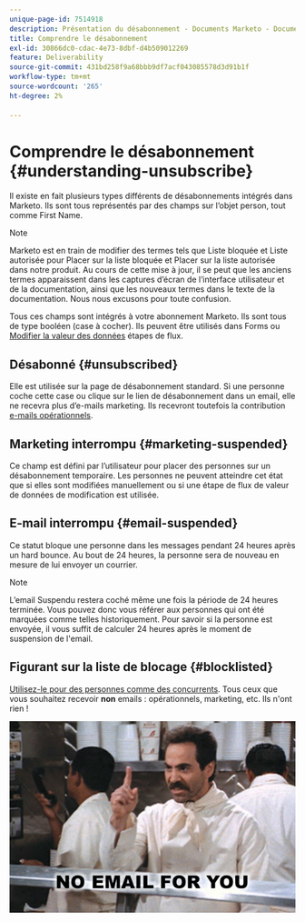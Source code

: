 ```yaml
---
unique-page-id: 7514918
description: Présentation du désabonnement - Documents Marketo - Documentation du produit
title: Comprendre le désabonnement
exl-id: 30866dc0-cdac-4e73-8dbf-d4b509012269
feature: Deliverability
source-git-commit: 431bd258f9a68bbb9df7acf043085578d3d91b1f
workflow-type: tm+mt
source-wordcount: '265'
ht-degree: 2%

---
```


# Comprendre le désabonnement {#understanding-unsubscribe}

Il existe en fait plusieurs types différents de désabonnements intégrés dans Marketo. Ils sont tous représentés par des champs sur l’objet person, tout comme First Name.

>[!NOTE]
>
>Marketo est en train de modifier des termes tels que Liste bloquée et Liste autorisée pour Placer sur la liste bloquée et Placer sur la liste autorisée dans notre produit. Au cours de cette mise à jour, il se peut que les anciens termes apparaissent dans les captures d’écran de l’interface utilisateur et de la documentation, ainsi que les nouveaux termes dans le texte de la documentation. Nous nous excusons pour toute confusion.

Tous ces champs sont intégrés à votre abonnement Marketo. Ils sont tous de type booléen (case à cocher). Ils peuvent être utilisés dans Forms ou [Modifier la valeur des données](/help/marketo/product-docs/core-marketo-concepts/smart-campaigns/flow-actions/change-data-value.md) étapes de flux.

## Désabonné {#unsubscribed}

Elle est utilisée sur la page de désabonnement standard. Si une personne coche cette case ou clique sur le lien de désabonnement dans un email, elle ne recevra plus d’e-mails marketing. Ils recevront toutefois la contribution [e-mails opérationnels](/help/marketo/product-docs/email-marketing/general/functions-in-the-editor/make-an-email-operational.md).

## Marketing interrompu {#marketing-suspended}

Ce champ est défini par l’utilisateur pour placer des personnes sur un désabonnement temporaire. Les personnes ne peuvent atteindre cet état que si elles sont modifiées manuellement ou si une étape de flux de valeur de données de modification est utilisée.

## E-mail interrompu {#email-suspended}

Ce statut bloque une personne dans les messages pendant 24 heures après un hard bounce. Au bout de 24 heures, la personne sera de nouveau en mesure de lui envoyer un courrier.

>[!NOTE]
>
>L’email Suspendu restera coché même une fois la période de 24 heures terminée. Vous pouvez donc vous référer aux personnes qui ont été marquées comme telles historiquement. Pour savoir si la personne est envoyée, il vous suffit de calculer 24 heures après le moment de suspension de l&#39;email.

## Figurant sur la liste de blocage {#blocklisted}

[Utilisez-le pour des personnes comme des concurrents](/help/marketo/product-docs/core-marketo-concepts/smart-lists-and-static-lists/managing-people-in-smart-lists/add-person-to-blocklist.md). Tous ceux que vous souhaitez recevoir **non** emails : opérationnels, marketing, etc. Ils n&#39;ont rien !

![](assets/image2015-5-18-12-3a6-3a40.png)
